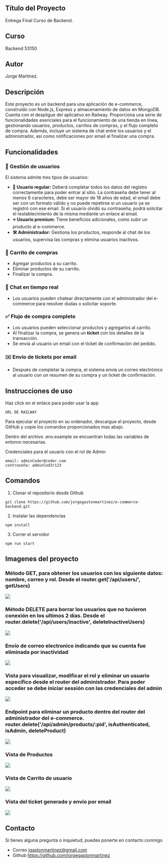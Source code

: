 ## Título del Proyecto

Entrega Final Curso de Backend.

## Curso

Backend 53150

## Autor

Jorge Martinez.


## Descripción

Este proyecto es un backend para una aplicación de e-commerce, construido con Node.js, Express y almacenamiento de datos en MongoDB. Cuenta con el despligue del aplicativo en Railway. Proporciona una serie de funcionalidades esenciales para el funcionamiento de una tienda en línea, gestionando usuarios, productos, carritos de compras, y el flujo completo de compra. Además, incluye un sistema de chat entre los usuarios y el administrador, así como notificaciones por email al finalizar una compra.

## Funcionalidades

### 🔑 Gestión de usuarios
El sistema admite tres tipos de usuarios:

- **👤 Usuario regular:** Deberá completar todos los datos del registro correctamente para poder entrar al sitio. La contraseña debe tener al menos 6 caracteres, debe ser mayor de 18 años de edad, el email debe ser con un formato válido y no puede repetirse si un usuario ya se registró con ese email. Si el usuario olvidó su contraseña, podrá solicitar el restablecimiento de la misma mediante un enlace al email.
- **⭐ Usuario premium:** Tiene beneficios adicionales, como subir un producto al e-commerce.
- **🛠️ Administrador:** Gestiona los productos, responde al chat de los usuarios, supervisa las compras y elimina usuarios inactivos.

### 🛒 Carrito de compras
- Agregar productos a su carrito.
- Eliminar productos de su carrito.
- Finalizar la compra.

### 💬 Chat en tiempo real
- Los usuarios pueden chatear directamente con el administrador del e-commerce para resolver dudas o solicitar soporte.

### ✅  Flujo de compra completo
- Los usuarios pueden seleccionar productos y agregarlos al carrito.
- Al finalizar la compra, se genera un **ticket** con los detalles de la transacción.
- Se envía al usuario un email con el ticket de confirmación del pedido.

### ✉️ Envío de tickets por email
- Después de completar la compra, el sistema envía un correo electrónico al usuario con un resumen de su compra y un ticket de confirmación.


## Instrucciones de uso

Haz click en el enlace para poder usar la app
```
URL DE RAILWAY
```

Para ejecutar el proyecto en su ordenador, descargue el proyecto, desde GitHub y copie los comandos proporcionados mas abajo.

Dentro del archivo .env.example se encuentran todas las variables de entorno necesarias.

Credenciales para el usuario con el rol de Admin
```
email: adminCoder@coder.com
contraseña: adminCod3r123
```

## Comandos

1. Clonar el repositorio desde Github
```
git clone https://github.com/jorgegastonmartinez/e-commerce-backend.git
```
2. Instalar las dependencias
```
npm install
```
3. Correr el servidor
```
npm run start
```


## Imagenes del proyecto

### Método GET, para obtener los usuarios con los siguiente datos: nombre, correo y rol. Desde el router.get('/api/users/', getUsers)
![](./entrega-final/src/public/img/Captura%20de%20pantalla%202024-09-14%20a%20la(s)%205.02.58 p. m..png)

### Método DELETE para borrar los usuarios que no tuvieron conexión en los ultimos 2 días. Desde el router.delete('/api/users/inactive', deleteInactiveUsers)
![](./entrega-final/src/public/img/Captura%20de%20pantalla%202024-09-16%20a%20la(s)%204.16.00 p. m..png)

### Envío de correo electronico indicando que su cuenta fue eliminada por inactividad
![](./entrega-final/src/public/img/Captura%20de%20pantalla%202024-09-16%20a%20la(s)%204.19.34 p. m..png)

### Vista para visualizar, modificar el rol y eliminar un usuario específico desde el router del administrador. Para poder acceder se debe iniciar sessión con las credenciales del admin
![](./entrega-final/src/public/img/Captura%20de%20pantalla%202024-09-14%20a%20la(s)%205.08.10 p. m..png)

### Endpoint para eliminar un producto dentro del router del administrador del e-commerce. router.delete('/api/admin/products/:pid', isAuthenticated, isAdmin, deleteProduct)
![](./entrega-final/src/public/img/Captura%20de%20pantalla%202024-09-14%20a%20la(s)%205.28.30 p. m..png)

### Vista de Productos
![](./entrega-final/src/public/img/Captura%20de%20pantalla%202024-09-14%20a%20la(s)%205.47.03 p. m..png)

### Vista de Carrito de usuario
![](./entrega-final/src/public/img/Captura%20de%20pantalla%202024-09-14%20a%20la(s)%205.37.20 p. m..png)

### Vista del ticket generado y envío por email
![](./entrega-final/src/public/img/Captura%20de%20pantalla%202024-09-14%20a%20la(s)%205.43.36 p. m..png)

## Contacto

Si tienes alguna pregunta o inquietud, puedes ponerte en contacto conmigo
- Correo jgastonmartinez@gmail.com
- Github https://github.com/jorgegastonmartinez